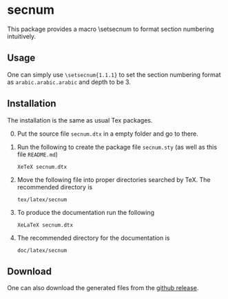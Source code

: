 
# secnum

This package provides a macro \setsecnum to format section numbering intuitively.

## Usage

One can simply use `\setsecnum{1.1.1}` to set the section numbering
format as `arabic.arabic.arabic` and depth to be 3.

## Installation

The installation is the same as usual Tex packages.

0. Put the source file `secnum.dtx` in a empty folder and go to there.

1. Run the following to create the package file `secnum.sty` (as well as this file `README.md`)

       XeTeX secnum.dtx

2. Move the following file into proper directories searched by TeX.
   The recommended directory is

       tex/latex/secnum

3. To produce the documentation run the following

       XeLaTeX secnum.dtx

4. The recommended directory for the documentation is

       doc/latex/secnum

## Download

One can also download the generated files from the [github release](https://github.com/GauSyu/secnum/releases).

